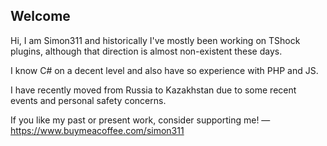 ## Welcome

Hi, I am Simon311 and historically I've mostly been working on TShock plugins, although that direction is almost non-existent these days.

I know C# on a decent level and also have so experience with PHP and JS.

I have recently moved from Russia to Kazakhstan due to some recent events and personal safety concerns. 

If you like my past or present work, consider supporting me! — https://www.buymeacoffee.com/simon311
